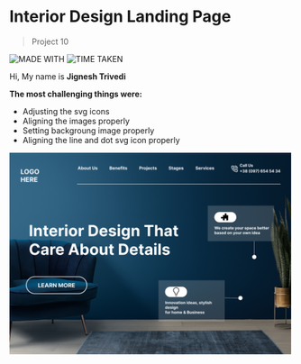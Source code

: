 # Interior Design Landing Page

> Project 10

![MADE WITH](https://img.shields.io/badge/MADE%20WITH-HTML%20%26%20CSS-blue)
![TIME TAKEN](https://img.shields.io/badge/TIME%20TAKEN-03H%3A30M%3A00S-orange)

Hi, My name is **Jignesh Trivedi**

**The most challenging things were:**
- Adjusting the svg icons
- Aligning the images properly
- Setting backgroung image properly
- Aligning the line and dot svg icon properly

![Interior Design Landing Page](Images/Interior%20Design%20landing%20page.png)